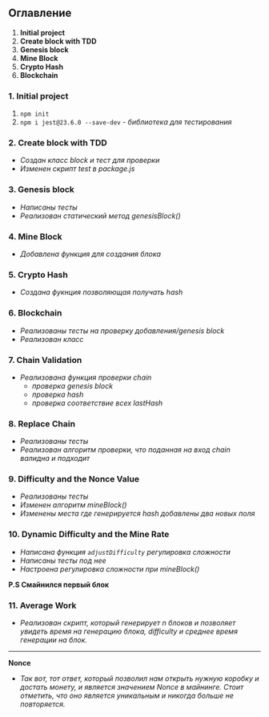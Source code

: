 ## Оглавление

1. **Initial project**
2. **Create block with TDD**
3. **Genesis block**
4. **Mine Block**
5. **Crypto Hash**
6. **Blockchain**

### 1. Initial project
1. `npm init`
2. `npm i jest@23.6.0 --save-dev` - *библиотека для тестирования*

### 2. Create block with TDD
- *Создан класс block и тест для проверки*
- *Изменен скрипт test в package.js*

### 3. Genesis block
- *Написаны тесты*
- *Реализован статический метод genesisBlock()*

### 4. Mine Block
- *Добавлена функция для создания блока*

### 5. Crypto Hash
- *Создана фукнция позволяющая получать hash*

### 6. Blockchain
- *Реализованы тесты на проверку добавления/genesis block*
- *Реализован класс*

### 7. Chain Validation
- *Реализована функция проверки chain*
    - *проверка genesis block*
    - *проверка hash*
    - *проверка соответствие всех lastHash*
    
### 8. Replace Chain
- *Реализованы тесты*
- *Реализован алгоритм проверки, что поданная на вход chain валидна и подходит*

### 9. Difficulty and the Nonce Value
- *Реализованы тесты*
- *Изменен алгоритм mineBlock()*
- *Изменены места где генерируется hash добавлены два новых поля*

### 10. Dynamic Difficulty and the Mine Rate
- *Написана функция `adjustDifficulty` регулировка сложности*
- *Написаны тесты под нее*
- *Настроена регулировка сложности при mineBlock()*

**P.S Смайнился первый блок**

### 11. Average Work
- *Реализован скрипт, который генерирует n блоков и позволяет увидеть время на генерацию блока, difficulty и среднее время генерации на блок.*


***
**Nonce**
- *Так вот, тот ответ, который позволил нам открыть нужную коробку и достать монету, и является значением Nonce в майнинге. Стоит отметить, что оно является уникальным и никогда больше не повторяется.*
